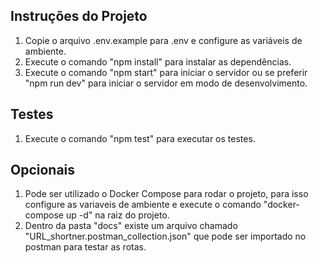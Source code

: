 ## Instruções do Projeto
1. Copie o arquivo .env.example para .env e configure as variáveis de ambiente.
2. Execute o comando "npm install" para instalar as dependências.
3. Execute o comando "npm start" para iniciar o servidor ou se preferir "npm run dev" para iniciar o servidor em modo de desenvolvimento.

## Testes
1. Execute o comando "npm test" para executar os testes.

## Opcionais
1. Pode ser utilizado o Docker Compose para rodar o projeto, para isso configure as variaveis de ambiente e execute o comando "docker-compose up -d" na raiz do projeto.
2. Dentro da pasta "docs" existe um arquivo chamado "URL_shortner.postman_collection.json" que pode ser importado no postman para testar as rotas.
